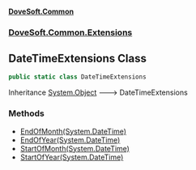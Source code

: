 #### [DoveSoft.Common](./index.md 'index')
### [DoveSoft.Common.Extensions](./DoveSoft-Common-Extensions.md 'DoveSoft.Common.Extensions')
## DateTimeExtensions Class
```csharp
public static class DateTimeExtensions
```
Inheritance [System.Object](https://docs.microsoft.com/en-us/dotnet/api/System.Object 'System.Object') &#129106; DateTimeExtensions  
### Methods
- [EndOfMonth(System.DateTime)](./DoveSoft-Common-Extensions-DateTimeExtensions-EndOfMonth(System-DateTime).md 'DoveSoft.Common.Extensions.DateTimeExtensions.EndOfMonth(System.DateTime)')
- [EndOfYear(System.DateTime)](./DoveSoft-Common-Extensions-DateTimeExtensions-EndOfYear(System-DateTime).md 'DoveSoft.Common.Extensions.DateTimeExtensions.EndOfYear(System.DateTime)')
- [StartOfMonth(System.DateTime)](./DoveSoft-Common-Extensions-DateTimeExtensions-StartOfMonth(System-DateTime).md 'DoveSoft.Common.Extensions.DateTimeExtensions.StartOfMonth(System.DateTime)')
- [StartOfYear(System.DateTime)](./DoveSoft-Common-Extensions-DateTimeExtensions-StartOfYear(System-DateTime).md 'DoveSoft.Common.Extensions.DateTimeExtensions.StartOfYear(System.DateTime)')
